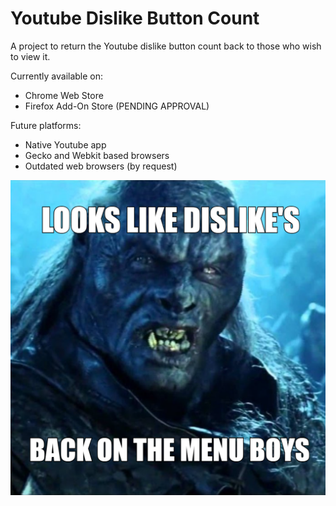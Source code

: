 # Youtube Dislike Button Count
A project to return the Youtube dislike button count back to those who wish to view it.

Currently available on:
- Chrome Web Store
- Firefox Add-On Store (PENDING APPROVAL)

Future platforms:
- Native Youtube app
- Gecko and Webkit based browsers
- Outdated web browsers (by request)

![Screenshot](images/meme.png)

